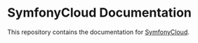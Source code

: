 SymfonyCloud Documentation
==========================

This repository contains the documentation for [SymfonyCloud](https://symfony.com/doc/cloud).
